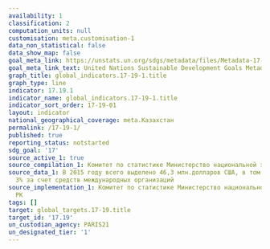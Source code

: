 ```yaml
---
availability: 1
classification: 2
computation_units: null
customisation: meta.customisation-1
data_non_statistical: false
data_show_map: false
goal_meta_link: https://unstats.un.org/sdgs/metadata/files/Metadata-17-19-01.pdf
goal_meta_link_text: United Nations Sustainable Development Goals Metadata (pdf 468kB)
graph_title: global_indicators.17-19-1.title
graph_type: line
indicator: 17.19.1
indicator_name: global_indicators.17-19-1.title
indicator_sort_order: 17-19-01
layout: indicator
national_geographical_coverage: meta.Казахстан
permalink: /17-19-1/
published: true
reporting_status: notstarted
sdg_goal: '17'
source_active_1: true
source_compilation_1: Комитет по статистике Министерство национальной экономики РК
source_data_1: В 2015 году всего выделено 46,3 млн.долларов США, в том числе менее
  3% за счет средств международных организаций
source_implementation_1: Комитет по статистике Министерство национальной экономики
  РК
tags: []
target: global_targets.17-19.title
target_id: '17.19'
un_custodian_agency: PARIS21
un_designated_tier: '1'
---
```

